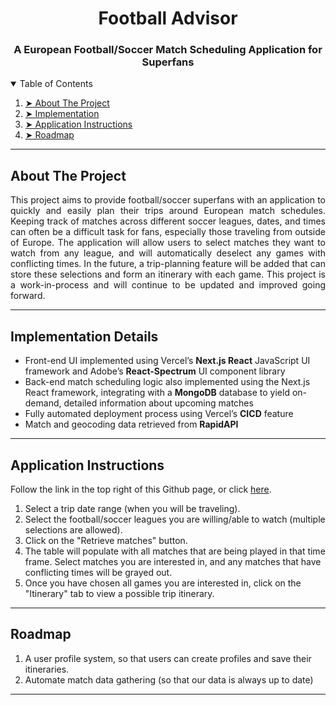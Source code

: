 <h1 align="center"> Football Advisor </h1>
<h3 align="center"> A European Football/Soccer Match Scheduling Application for Superfans </h3> 

<details open="open">
  <summary>Table of Contents</summary>
  <ol>
    <li><a href="#about-the-project"> ➤ About The Project</a></li>
    <li><a href="#implementation"> ➤ Implementation</a></li>
    <li><a href="#application-instructions"> ➤ Application Instructions</a></li>
    <li><a href="#roadmap"> ➤ Roadmap</a></li>
  </ol>
</details>

<hr>

<!-- ABOUT THE PROJECT -->
<h2 id="about-the-project">About The Project</h2>

<p align="justify"> 
  This project aims to provide football/soccer superfans with an application to quickly and easily plan their trips around European match schedules. Keeping track of matches across different soccer leagues, dates, and times can often be a difficult task for fans, especially those traveling from outside of Europe. The application will allow users to select matches they want to watch from any league, and will automatically deselect any games with conflicting times. In the future, a trip-planning feature will be added that can store these selections and form an itinerary with each game. This project is a work-in-process and will continue to be updated and improved going forward.
</p>

<hr>

<!-- IMPLEMENTATION -->
<h2 id="implementation">Implementation Details</h2>

* Front-end UI implemented using Vercel’s **Next.js React** JavaScript UI framework and Adobe’s **React-Spectrum** UI component library
* Back-end match scheduling logic also implemented using the Next.js React framework, integrating with a **MongoDB** database to yield on-demand, detailed information about upcoming matches
* Fully automated deployment process using Vercel’s **CICD** feature
* Match and geocoding data retrieved from **RapidAPI**

<hr>

<!-- APPLICATION INSTRUCTIONS -->
<h2 id="application-instructions"> Application Instructions</h2>

Follow the link in the top right of this Github page, or click [here](https://football-advisor-next.vercel.app/). 
1. Select a trip date range (when you will be traveling).
2. Select the football/soccer leagues you are willing/able to watch (multiple selections are allowed).
3. Click on the "Retrieve matches" button.
4. The table will populate with all matches that are being played in that time frame. Select matches you are interested in, and any matches that have conflicting times will be grayed out.
5. Once you have chosen all games you are interested in, click on the "Itinerary" tab to view a possible trip itinerary.

<hr>

<!-- ROADMAP -->
<h2 id="roadmap"> Roadmap</h2>

1. A user profile system, so that users can create profiles and save their itineraries.
2. Automate match data gathering (so that our data is always up to date)

<hr>
